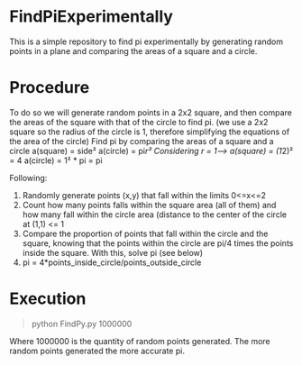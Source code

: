 # FindPiExperimentally
This is a simple repository to find pi experimentally by generating random points in a plane and comparing the areas of a square and a circle. 

# Procedure
To do so we will generate random points in a 2x2 square, and then compare the areas of the square with
that of the circle to find pi. (we use a 2x2 square so the radius of the circle is 1, therefore simplifying the equations of the area of the circle)
Find pi by comparing the areas of a square and a circle
   a(square) = side²
   a(circle) = pi*r²
Considering r = 1-->
   a(square) = (1*2)² = 4
   a(circle) = 1² * pi = pi

Following:
1) Randomly generate points (x,y) that fall within the limits 0<=x<=2
2) Count how many points falls within the square area (all of them) and how many fall within the circle area 
(distance to the center of the circle at (1,1) <= 1
3) Compare the proportion of points that fall within the circle and the square, knowing that the points within the circle are pi/4 times the points inside the square. With this, solve pi (see below)
4) pi = 4*points_inside_circle/points_outside_circle

# Execution
>python FindPy.py 1000000

Where 1000000 is the quantity of random points generated. The more random points generated the more accurate pi.
